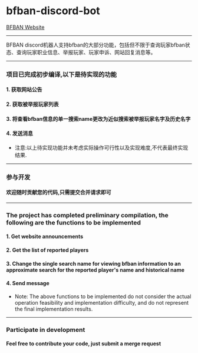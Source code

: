 # bfban-discord-bot
[BFBAN Website](https://www.bfban.com)

----
BFBAN discord机器人支持bfban的大部分功能，包括但不限于查询玩家bfban状态、查询玩家职业信息、举报玩家、玩家申诉、网站回复消息等。

----

### 项目已完成初步编译,以下是待实现的功能

#### 1. 获取网站公告
#### 2. 获取被举报玩家列表
#### 3. 将查看bfban信息的单一搜索name更改为近似搜索被举报玩家名字及历史名字
#### 4. 发送消息

* 注意:以上待实现功能并未考虑实际操作可行性以及实现难度,不代表最终实现结果.
----

### 参与开发
#### 欢迎随时贡献您的代码,只需提交合并请求即可

----

### The project has completed preliminary compilation, the following are the functions to be implemented

#### 1. Get website announcements
#### 2. Get the list of reported players
#### 3. Change the single search name for viewing bfban information to an approximate search for the reported player's name and historical name
#### 4. Send message

* Note: The above functions to be implemented do not consider the actual operation feasibility and implementation difficulty, and do not represent the final implementation results.
----

### Participate in development
#### Feel free to contribute your code, just submit a merge request

